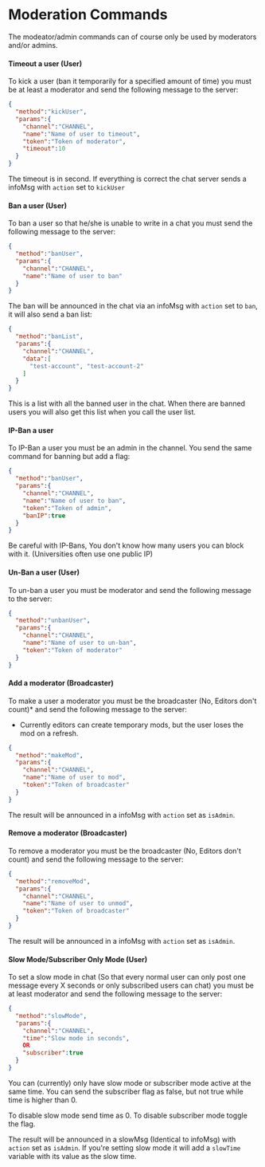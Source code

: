 # Moderation Commands

The modeator/admin commands can of course only be used by moderators and/or admins.

#### Timeout a user (User)

To kick a user (ban it temporarily for a specified amount of time) you must be at least a moderator and send the following message to the server:

```json
{
  "method":"kickUser",
  "params":{
    "channel":"CHANNEL",
    "name":"Name of user to timeout",
    "token":"Token of moderator",
    "timeout":10
  }
}
```

The timeout is in second. If everything is correct the chat server sends a infoMsg with `action` set to `kickUser`

#### Ban a user (User)

To ban a user so that he/she is unable to write in a chat you must send the following message to the server:

```json
{
  "method":"banUser",
  "params":{
    "channel":"CHANNEL",
    "name":"Name of user to ban"
  }
}
```

The ban will be announced in the chat via an infoMsg with `action` set to `ban`, it will also send a ban list:

```json
{
  "method":"banList",
  "params":{
    "channel":"CHANNEL",
    "data":[
      "test-account", "test-account-2"
    ]
  }
}
```

This is a list with all the banned user in the chat. When there are banned users you will also get this list when you call the user list.

#### IP-Ban a user

To IP-Ban a user you must be an admin in the channel. You send the same command for banning but add a flag:

```json
{
  "method":"banUser",
  "params":{
    "channel":"CHANNEL",
    "name":"Name of user to ban",
    "token":"Token of admin",
    "banIP":true
  }
}
```

Be careful with IP-Bans, You don't know how many users you can block with it. (Universities often use one public IP)

#### Un-Ban a user (User)

To un-ban a user you must be moderator and send the following message to the server:

```json
{
  "method":"unbanUser",
  "params":{
    "channel":"CHANNEL",
    "name":"Name of user to un-ban",
    "token":"Token of moderator"
  }
}
```

#### Add a moderator (Broadcaster)

To make a user a moderator you must be the broadcaster (No, Editors don't count)* and send the following message to the server:

* Currently editors can create temporary mods, but the user loses the mod on a refresh.

```json
{
  "method":"makeMod",
  "params":{
    "channel":"CHANNEL",
    "name":"Name of user to mod",
    "token":"Token of broadcaster"
  }
}
```

The result will be announced in a infoMsg with `action` set as `isAdmin`.

#### Remove a moderator (Broadcaster)

To remove a moderator you must be the broadcaster (No, Editors don't count) and send the following message to the server:

```json
{
  "method":"removeMod",
  "params":{
    "channel":"CHANNEL",
    "name":"Name of user to unmod",
    "token":"Token of broadcaster"
  }
}
```

The result will be announced in a infoMsg with `action` set as `isAdmin`.

#### Slow Mode/Subscriber Only Mode (User)

To set a slow mode in chat (So that every normal user can only post one message every X seconds or only subscribed users can chat) you must be at least moderator and send the following message to the server:

```json
{
  "method":"slowMode",
  "params":{
    "channel":"CHANNEL",
    "time":"Slow mode in seconds",
    OR
    "subscriber":true
  }
}
```

You can (currently) only have slow mode or subscriber mode active at the same time. You can send the subscriber flag as false, but not true while time is higher than 0.

To disable slow mode send time as 0. To disable subscriber mode toggle the flag.

The result will be announced in a slowMsg (Identical to infoMsg) with `action` set as `isAdmin`. If you're setting slow mode it will add a `slowTime` variable with its value as the slow time.
